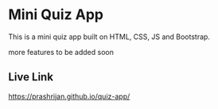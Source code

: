 # Mini Quiz App

This is a mini quiz app built on HTML, CSS, JS and Bootstrap.

more features to be added soon

## Live Link

https://prashrijan.github.io/quiz-app/

<!-- NO optimization yet done -->
